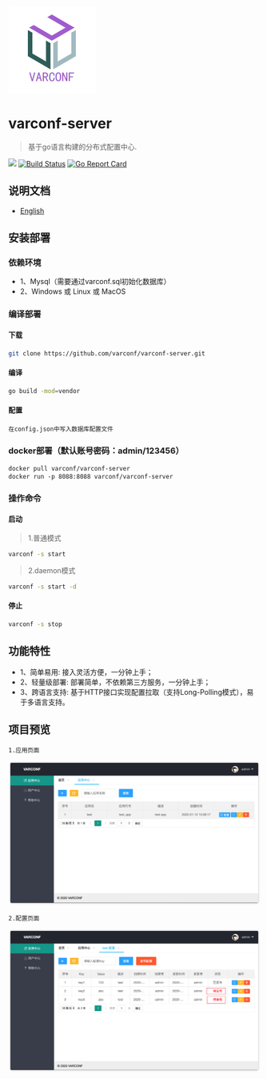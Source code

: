 ![logo](https://github.com/varconf/varconf-doc/blob/master/images/logo.png) 
# varconf-server
> 基于go语言构建的分布式配置中心.

![](https://img.shields.io/badge/language-go-cccfff.svg)
[![Build Status](https://travis-ci.org/varconf/varconf-server.svg?branch=master)](https://travis-ci.org/varconf/varconf-server)
[![Go Report Card](https://goreportcard.com/badge/github.com/varconf/varconf-server)](https://goreportcard.com/report/github.com/varconf/varconf-server)

## 说明文档
- [English]()

## 安装部署
### 依赖环境
- 1、Mysql（需要通过varconf.sql初始化数据库）
- 2、Windows 或 Linux 或 MacOS

### 编译部署
#### 下载
```sh
git clone https://github.com/varconf/varconf-server.git
```
#### 编译
```sh
go build -mod=vendor
```
#### 配置
```
在config.json中写入数据库配置文件
```
### docker部署（默认账号密码：admin/123456）
```
docker pull varconf/varconf-server
docker run -p 8088:8088 varconf/varconf-server
```

### 操作命令
#### 启动 
>  1.普通模式
```sh
varconf -s start
```
>  2.daemon模式
```sh
varconf -s start -d
```
#### 停止
```sh
varconf -s stop
```

## 功能特性
- 1、简单易用: 接入灵活方便，一分钟上手；
- 2、轻量级部署: 部署简单，不依赖第三方服务，一分钟上手；
- 3、跨语言支持: 基于HTTP接口实现配置拉取（支持Long-Polling模式），易于多语言支持。

## 项目预览
`1.应用页面`

![image](https://github.com/varconf/varconf-doc/blob/master/images/app_list.png)

`2.配置页面`

![image](https://github.com/varconf/varconf-doc/blob/master/images/config_status.png)

